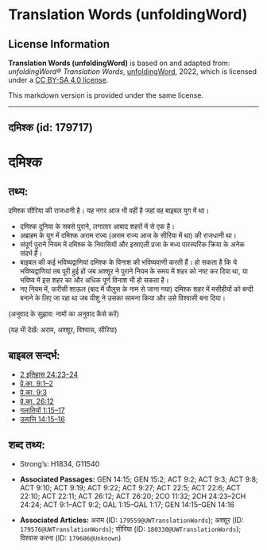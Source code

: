 # Translation Words (unfoldingWord)

## License Information

**Translation Words (unfoldingWord)** is based on and adapted from: _unfoldingWord® Translation Words_, [unfoldingWord](https://unfoldingword.org/utw), 2022, which is licensed under a [CC BY-SA 4.0 license](https://creativecommons.org/licenses/by-sa/4.0/legalcode.en).

This markdown version is provided under the same license.



--------------------------------

## दमिश्क (id: 179717)

दमिश्क
======

तथ्य:
-----

दमिश्क सीरिया की राजधानी है। यह नगर आज भी वहीं है जहां वह बाइबल युग में था।

* दमिश्क दुनिया के सबसे पुराने, लगातार आबाद शहरों में से एक है।
* अब्राहम के युग में दमिश्क अराम राज्य (अराम राज्य आज के सीरिया में था) की राजधानी था।
* संपूर्ण पुराने नियम में दमिश्क के निवासियों और इस्राएली प्रजा के मध्य पारस्परिक क्रिया के अनेक संदर्भ हैं।
* बाइबल की कई भविष्यद्वाणियां दमिश्क के विनाश की भविष्यवाणी करती हैं। हो सकता है कि ये भविष्यद्वाणियां तब पूरी हुई हों जब अश्शूर ने पुराने नियम के समय में शहर को नष्ट कर दिया था, या भविष्य में इस शहर का और अधिक पूर्ण विनाश भी हो सकता है।
* नए नियम में, फरीसी शाऊल (बाद में पौलुस के नाम से जाना गया) दमिश्क शहर में मसीहीयों को बन्दी बनाने के लिए जा रहा था जब यीशु ने उसका सामना किया और उसे विश्वासी बना दिया।

(अनुवाद के सुझाव: नामों का अनुवाद कैसे करें)

(यह भी देखें: अराम, अश्शूर, विश्वास, सीरिया)

बाइबल सन्दर्भ:
--------------

* [2 इतिहास 24:23–24](https://ref.ly/2Chr0:0)
* [प्रे.का. 9:1–2](https://ref.ly/Acts9:1-Acts9:2)
* [प्रे.का. 9:3](https://ref.ly/Acts9:3)
* [प्रे.का. 26:12](https://ref.ly/Acts26:12)
* [गलातियों 1:15–17](https://ref.ly/Gal1:15-Gal1:17)
* [उत्पत्ति 14:15–16](https://ref.ly/Gen14:15-Gen14:16)

शब्द तथ्य:
----------

* Strong’s: H1834, G11540

* **Associated Passages:** GEN 14:15; GEN 15:2; ACT 9:2; ACT 9:3; ACT 9:8; ACT 9:10; ACT 9:19; ACT 9:22; ACT 9:27; ACT 22:5; ACT 22:6; ACT 22:10; ACT 22:11; ACT 26:12; ACT 26:20; 2CO 11:32; 2CH 24:23–2CH 24:24; ACT 9:1–ACT 9:2; GAL 1:15–GAL 1:17; GEN 14:15–GEN 14:16
* **Associated Articles:** अराम (ID: `179559@UWTranslationWords`); अश्शूर (ID: `179576@UWTranslationWords`); सीरिया (ID: `180330@UWTranslationWords`); विश्वास करना (ID: `179606@Unknown`)

